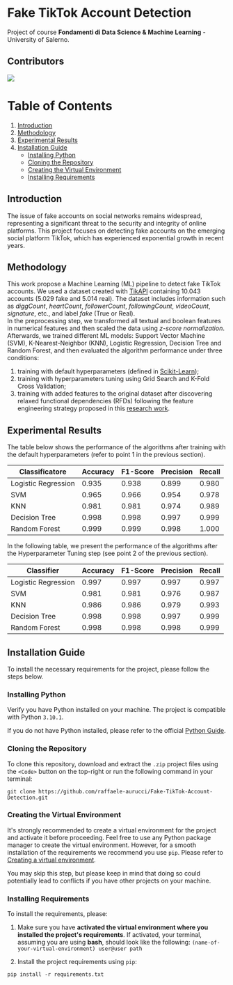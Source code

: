 # Fake TikTok Account Detection

Project of course **Fondamenti di Data Science & Machine Learning** - University of Salerno.

## Contributors
<a href="https://github.com/raffaele-aurucci/Fake-TikTok-Account-Detection/graphs/contributors">
  <img src="https://contrib.rocks/image?repo=raffaele-aurucci/Fake-TikTok-Account-Detection" />
</a>

# Table of Contents

1. [Introduction](#introduction)
2. [Methodology](#methodology)
3. [Experimental Results](#experimental-results)
4. [Installation Guide](#installation-guide)
   - [Installing Python](#installing-python)
   - [Cloning the Repository](#cloning-the-repository)
   - [Creating the Virtual Environment](#creating-the-virtual-environment)
   - [Installing Requirements](#installing-requirements)

## Introduction
The issue of fake accounts on social networks remains widespread, representing a significant threat to the security and integrity of online platforms. This project focuses on detecting fake accounts on the emerging social platform TikTok, which has experienced exponential growth in recent years.

## Methodology
This work propose a Machine Learning (ML) pipeline to detect fake TikTok accounts. We used a dataset created with [TikAPI](https://tikapi.io/) containing 10.043 accounts (5.029 fake and 5.014 real). The dataset includes information such as *diggCount*, *heartCount*, *followerCount*, *followingCount*, *videoCount*, *signature*, etc., and label *fake* (True or Real).  
In the preprocessing step, we transformed all textual and boolean features in numerical features and then scaled the data using *z-score normalization*.  
Afterwards, we trained different ML models: Support Vector Machine (SVM), K-Nearest-Neighbor (KNN), Logistic Regression, Decision Tree and Random Forest, and then evaluated the algorithm performance under three conditions:
1. training with default hyperparameters (defined in [Scikit-Learn](https://scikit-learn.org/stable/index.html));
2. training with hyperparameters tuning using Grid Search and K-Fold Cross Validation;
3. training with added features to the original dataset after discovering relaxed functional dependencies (RFDs) following the feature engineering strategy proposed in this [research work](https://doi.org/10.1145/3625097).  

## Experimental Results
The table below shows the performance of the algorithms after training with the default hyperparameters (refer to point 1 in the previous section).

| **Classificatore**    | **Accuracy** | **F1-Score** | **Precision** | **Recall** |
|-----------------------|--------------|--------------|---------------|------------|
| Logistic Regression   | 0.935        | 0.938        | 0.899         | 0.980      |
| SVM                   | 0.965        | 0.966        | 0.954         | 0.978      |
| KNN                   | 0.981        | 0.981        | 0.974         | 0.989      |
| Decision Tree         | 0.998        | 0.998        | 0.997         | 0.999      |
| Random Forest         | 0.999        | 0.999        | 0.998         | 1.000      |

In the following table, we present the performance of the algorithms after the Hyperparameter Tuning step (see point 2 of the previous section).

| **Classifier**     | **Accuracy** | **F1-Score** | **Precision** | **Recall** |
|--------------------|--------------|--------------|---------------|------------|
| Logistic Regression | 0.997        | 0.997        | 0.997         | 0.997      |
| SVM                | 0.981        | 0.981        | 0.976         | 0.987      |
| KNN                | 0.986        | 0.986        | 0.979         | 0.993      |
| Decision Tree      | 0.998        | 0.998        | 0.997         | 0.999      |
| Random Forest      | 0.998        | 0.998        | 0.998         | 0.999      |

## Installation Guide
To install the necessary requirements for the project, please follow the steps below.

### Installing Python
Verify you have Python installed on your machine. The project is compatible with Python `3.10.1`.

If you do not have Python installed, please refer to the official [Python Guide](https://www.python.org/downloads/).

### Cloning the Repository 
To clone this repository, download and extract the `.zip` project files using the `<Code>` button on the top-right or run the following command in your terminal:
```shell 
git clone https://github.com/raffaele-aurucci/Fake-TikTok-Account-Detection.git
```

### Creating the Virtual Environment 
It's strongly recommended to create a virtual environment for the project and activate it before proceeding. 
Feel free to use any Python package manager to create the virtual environment. However, for a smooth installation of the requirements we recommend you use `pip`. Please refer to [Creating a virtual environment](https://packaging.python.org/en/latest/guides/installing-using-pip-and-virtual-environments/#creating-a-virtual-environment).

You may skip this step, but please keep in mind that doing so could potentially lead to conflicts if you have other projects on your machine. 
### Installing Requirements
To install the requirements, please: 
1. Make sure you have **activated the virtual environment where you installed the project's requirements**. If activated, your terminal, assuming you are using **bash**, should look like the following: ``(name-of-your-virtual-environment) user@user path``

2. Install the project requirements using `pip`:
```shell 
pip install -r requirements.txt
```

